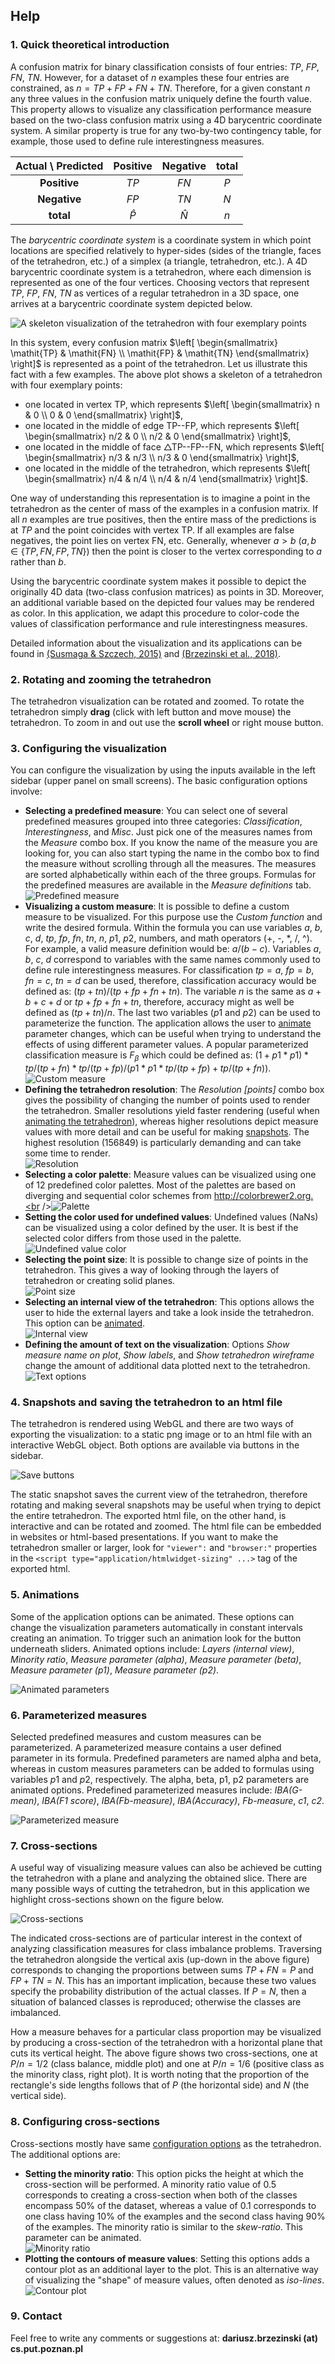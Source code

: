 ## Help

<a id='help-intro'></a>
### 1. Quick theoretical introduction

A confusion matrix for binary classification consists of four entries: $\mathit{TP}$, $\mathit{FP}$, $\mathit{FN}$, $\mathit{TN}$. However, for a dataset of $n$ examples these four entries are constrained, as $n = \mathit{TP} + \mathit{FP} + \mathit{FN} + \mathit{TN}$. Therefore, for a given constant $n$ any three values in the confusion matrix uniquely define the fourth value. This property allows to visualize any classification performance measure based on the two-class confusion matrix using a 4D barycentric coordinate system. A similar property is true for any two-by-two contingency table, for example, those used to define rule interestingness measures.

| Actual \\ Predicted   | Positive  | Negative  | total  |
|:-:|:-:|:-:|:-:|
| **Positive**  | $\mathit{TP}$  | $\mathit{FN}$ |  $P$ |
| **Negative**  | $\mathit{FP}$  | $\mathit{TN}$ |  $N$ |
| **total**  |  $\widehat{P}$ | $\widehat{N}$  | $n$  |

The *barycentric coordinate system* is a coordinate system in which point locations are specified relatively to hyper-sides (sides of the triangle, faces of the tetrahedron, etc.) of a simplex (a triangle, tetrahedron, etc.). A 4D barycentric coordinate system is a tetrahedron, where each dimension is represented as one of the four vertices. Choosing vectors that represent $\mathit{TP}$, $\mathit{FP}$, $\mathit{FN}$, $\mathit{TN}$ as vertices of a regular tetrahedron in a 3D space, one arrives at a barycentric coordinate system depicted below.

![A skeleton visualization of the tetrahedron with four exemplary points](img/tetrahedron.png)

In this system, every confusion matrix $\left[ \begin{smallmatrix} \mathit{TP} & \mathit{FN} \\ \mathit{FP} & \mathit{TN} \end{smallmatrix} \right]$ is represented as a point of the tetrahedron. Let us illustrate this fact with a few examples. The above plot shows a skeleton of a tetrahedron with four exemplary points:

- one located in vertex $\mathsf{TP}$, which represents $\left[ \begin{smallmatrix} n & 0 \\ 0 & 0 \end{smallmatrix} \right]$,
- one located in the middle of edge $\mathsf{TP}$--$\mathsf{FP}$, which represents $\left[ \begin{smallmatrix} n/2 & 0 \\ n/2 & 0 \end{smallmatrix} \right]$,
- one located in the middle of face $\triangle\mathsf{TP}$--$\mathsf{FP}$--$\mathsf{FN}$, which represents $\left[ \begin{smallmatrix} n/3 & n/3 \\ n/3 & 0 \end{smallmatrix} \right]$,
- one located in the middle of the tetrahedron, which represents $\left[ \begin{smallmatrix} n/4 & n/4 \\ n/4 & n/4 \end{smallmatrix} \right]$.

One way of understanding this representation is to imagine a point in the tetrahedron as the center of mass of the examples in a confusion matrix. If all $n$ examples are true positives, then the entire mass of the predictions is at $\mathit{TP}$ and the point coincides with vertex $\mathsf{TP}$. If all examples are false negatives, the point lies on vertex $\mathsf{FN}$, etc. Generally, whenever $a > b$ ($a, b \in \{\mathit{TP},\mathit{FN},\mathit{FP},\mathit{TN}\}$) then the point is closer to the vertex corresponding to $a$ rather than $b$.

Using the barycentric coordinate system makes it possible to depict the originally 4D data (two-class confusion matrices) as points in 3D. Moreover, an additional variable based on the depicted four values may be rendered as color. In this application, we adapt this procedure to color-code the values of classification performance and rule interestingness measures.

Detailed information about the visualization and its applications can be found in <a href="https://www.amcs.uz.zgora.pl/?action=paper&paper=827" target="_blank">(Susmaga & Szczech, 2015)</a> and <a href="https://www.sciencedirect.com/science/article/pii/S0020025518304602" target="_blank">(Brzezinski et al., 2018)</a>.

<a id='help-moving'></a>
### 2. Rotating and zooming the tetrahedron

The tetrahedron visualization can be rotated and zoomed. To
rotate the tetrahedron simply **drag** (click with left button and move mouse) 
the tetrahedron. To zoom in and out use the **scroll wheel** or right mouse
button.

<a id='help-conf'></a>
### 3. Configuring the visualization

You can configure the visualization by using the inputs available in the left sidebar (upper panel on small screens). The basic configuration options involve:

- **Selecting a predefined measure**: You can select one of several predefined measures grouped into three categories: *Classification*, *Interestingness*, and *Misc*. Just pick one of the measures names from the *Measure* combo box. If you know the name of the measure you are looking for, you can also start typing the name in the combo box to find the measure without scrolling through all the measures. The measures are sorted alphabetically within each of the three groups. Formulas for the predefined measures are available in the *Measure definitions* tab. <br />![Predefined measure](img/predefined_measure.png)
- **Visualizing a custom measure**: It is possible to define a custom measure to be visualized. For this purpose use the *Custom function* and write the desired formula. Within the formula you can use variables $a$, $b$, $c$, $d$, $tp$, $fp$, $fn$, $tn$, $n$, $p1$, $p2$, numbers, and math operators (+, -, \*, /, \^). For example, a valid measure definition would be: $a/(b-c)$. Variables $a$, $b$, $c$, $d$ correspond to variables with the same names commonly used to define rule interestingness measures. For classification $tp=a$, $fp=b$, $fn=c$, $tn=d$ can be used, therefore, classification accuracy would be defined as: $(tp+tn)/(tp+fp+fn+tn)$. The variable $n$ is the same as $a+b+c+d$ or $tp+fp+fn+tn$, therefore, accuracy might as well be defined as $(tp+tn)/n$. The last two variables ($p1$ and $p2$) can be used to parameterize the function. The application allows the user to [animate](#help-animation) parameter changes, which can be useful when trying to understand the effects of using different parameter values. A popular parameterized classification measure is $F_{\beta}$ which could be defined as: $(1+p1*p1)*tp/(tp+fn)*tp/(tp+fp) / (p1*p1*tp/(tp+fp) + tp/(tp+fn))$.<br />![Custom measure](img/custom_measure.png)
- **Defining the tetrahedron resolution**: The *Resolution [points]* combo box gives the possibility of changing the number of points used to render the tetrahedron. Smaller resolutions yield faster rendering (useful when [animating the tetrahedron](#help-animation)), whereas higher resolutions depict measure values with more detail and can be useful for making [snapshots](#help-save). The highest resolution (156849) is particularly demanding and can take some time to render.<br />![Resolution](img/resolution.png)
- **Selecting a color palette**: Measure values can be visualized using one of 12 predefined color palettes. Most of the palettes are based on diverging and sequential color schemes from http://colorbrewer2.org.<br />![Palette](img/palette.png)
- **Setting the color used for undefined values**: Undefined values (NaNs) can be visualized using a color defined by the user. It is best if the selected color differs from those used in the palette.<br />![Undefined value color](img/undefined.png)
- **Selecting the point size**: It is possible to change size of points in the tetrahedron. This gives a way of looking through the layers of tetrahedron or creating solid planes.<br />![Point size](img/point_size.png)
- **Selecting an internal view of the tetrahedron**: This options allows the user to hide the external layers and take a look inside the tetrahedron. This option can be [animated](#help-animation).<br />![Internal view](img/layers.png)
- **Defining the amount of text on the visualization**: Options *Show measure name on plot*, *Show labels*, and *Show tetrahedron wireframe* change the amount of additional data plotted next to the tetrahedron.<br />![Text options](img/text.png)

<a id='help-save'></a>
### 4. Snapshots and saving the tetrahedron to an html file

The tetrahedron is rendered using WebGL and there are two ways of exporting the visualization: to a static png image or to an html file with an interactive WebGL object. Both options are available via buttons in the sidebar.

![Save buttons](img/save.png)

The static snapshot saves the current view of the tetrahedron, therefore rotating and making several snapshots may be useful when trying to depict the entire tetrahedron. The exported html file, on the other hand, is interactive and can be rotated and zoomed. The html file can be embedded in websites or html-based presentations. If you want to make the tetrahedron smaller or larger, look for `"viewer":` and `"browser:"` properties in the `<script type="application/htmlwidget-sizing" ...>` tag of the exported html.

<a id='help-animation'></a>
### 5. Animations

Some of the application options can be animated. These options can change the visualization parameters automatically in constant intervals creating an animation. To trigger such an animation look for the <i class="glyphicon glyphicon-play" style="color: #337ab7"></i> button  underneath sliders. Animated options include: *Layers (internal view)*, *Minority ratio*, *Measure parameter (alpha)*, *Measure parameter (beta)*,  *Measure parameter (p1)*, *Measure parameter (p2)*.

![Animated parameters](img/animate.png)

<a id='help-parameters'></a>
### 6. Parameterized measures

Selected predefined measures and custom measures can be parameterized. A parameterized measure contains a user defined parameter in its formula. Predefined parameters are named alpha and beta, whereas in custom measures parameters can be added to formulas using variables $p1$ and $p2$, respectively. The alpha, beta, p1, p2 parameters are animated options. Predefined parameterized measures include: *IBA(G-mean)*, *IBA(F1 score)*, *IBA(Fb-measure)*, *IBA(Accuracy)*, *Fb-measure*, *c1*, *c2*.

![Parameterized measure](img/parameters.png)

<a id='help-cross-sections'></a>
### 7. Cross-sections

A useful way of visualizing measure values can also be achieved be cutting the tetrahedron with a plane and analyzing the obtained slice. There are many possible ways of cutting the tetrahedron, but in this application we highlight cross-sections shown on the figure below.

![Cross-sections](img/crosssection.png)

The indicated cross-sections are of particular interest in the context of analyzing classification measures for class imbalance problems. Traversing the tetrahedron alongside the vertical axis (up-down in the above figure) corresponds to changing the proportions between sums $\mathit{TP}+\mathit{FN} = P$ and $\mathit{FP}+\mathit{TN} = N$. This has an important implication, because these two values specify the probability distribution of the actual classes. If  $P = N$, then a situation of balanced classes is reproduced; otherwise the classes are imbalanced.

How a measure behaves for a particular class proportion may be visualized by producing a cross-section of the tetrahedron with a horizontal plane that cuts its vertical height. The above figure shows two cross-sections, one at $P/n = 1/2$ (class balance, middle plot) and one at $P/n = 1/6$ (positive class as the minority class, right plot). It is worth noting that the proportion of the rectangle's side lengths follows that of $P$ (the horizontal side) and $N$ (the vertical side). 

<a id='help-cross-section-conf'></a>
### 8. Configuring cross-sections

Cross-sections mostly have same [configuration options](#help-conf) as the tetrahedron. The additional options are:

- **Setting the minority ratio**: This option picks the height at which the cross-section will be performed. A minority ratio value of 0.5 corresponds to creating a cross-section when both of the classes encompass 50% of the dataset, whereas a value of 0.1 corresponds to one class having 10% of the examples and the second class having 90% of the examples. The minority ratio is similar to the *skew-ratio*. This parameter can be animated.<br />![Minority ratio](img/minority_ratio.png)
- **Plotting the contours of measure values**: Setting this options adds a contour plot as an additional layer to the plot. This is an alternative way of visualizing the "shape" of measure values, often denoted as *iso-lines*.<br />![Contour plot](img/contour.png)

<a id='help-contact'></a>
### 9. Contact

Feel free to write any comments or suggestions at: **dariusz.brzezinski (at) cs.put.poznan.pl**

<a href="#" onclick="$('body,html').animate({scrollTop : 0}, 500);" class="return-to-top" title="Scroll to top"><i class="fa fa-chevron-up"></i></a>

